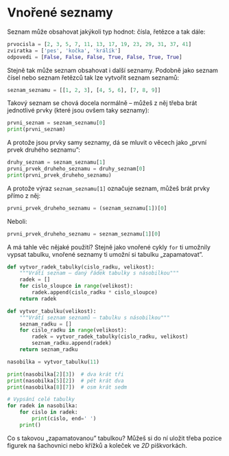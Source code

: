 # Vnořené seznamy

Seznam může obsahovat jakýkoli typ hodnot: čísla, řetězce a tak dále:

```python
prvocisla = [2, 3, 5, 7, 11, 13, 17, 19, 23, 29, 31, 37, 41]
zviratka = ['pes', 'kočka', 'králík']
odpovedi = [False, False, False, True, False, True, True]
```

Stejně tak může seznam obsahovat i další seznamy.
Podobně jako seznam čísel nebo seznam řetězců tak lze vytvořit seznam seznamů:

```python
seznam_seznamu = [[1, 2, 3], [4, 5, 6], [7, 8, 9]]
```

Takový seznam se chová docela normálně – můžeš z něj třeba brát jednotlivé
prvky (které jsou ovšem taky seznamy):

```python
prvni_seznam = seznam_seznamu[0]
print(prvni_seznam)
```

A protože jsou prvky samy seznamy,
dá se mluvit o věcech jako „první prvek druhého seznamu”:

```python
druhy_seznam = seznam_seznamu[1]
prvni_prvek_druheho_seznamu = druhy_seznam[0]
print(prvni_prvek_druheho_seznamu)
```

A protože výraz `seznam_seznamu[1]`
označuje seznam, můžeš brát prvky přímo z něj:

```python
prvni_prvek_druheho_seznamu = (seznam_seznamu[1])[0]
```

Neboli:

```python
prvni_prvek_druheho_seznamu = seznam_seznamu[1][0]
```

A má tahle věc nějaké použití?
Stejně jako vnořené cykly `for` ti umožnily vypsat tabulku, vnořené seznamy
ti umožní si tabulku „zapamatovat”.

```python
def vytvor_radek_tabulky(cislo_radku, velikost):
    """Vrátí seznam – daný řádek tabulky s násobilkou"""
    radek = []
    for cislo_sloupce in range(velikost):
        radek.append(cislo_radku * cislo_sloupce)
    return radek

def vytvor_tabulku(velikost):
    """Vrátí seznam seznamů – tabulku s násobilkou"""
    seznam_radku = []
    for cislo_radku in range(velikost):
        radek = vytvor_radek_tabulky(cislo_radku, velikost)
        seznam_radku.append(radek)
    return seznam_radku

nasobilka = vytvor_tabulku(11)

print(nasobilka[2][3])  # dva krát tři
print(nasobilka[5][2])  # pět krát dva
print(nasobilka[8][7])  # osm krát sedm

# Vypsání celé tabulky
for radek in nasobilka:
    for cislo in radek:
        print(cislo, end=' ')
    print()
```

Co s takovou „zapamatovanou” tabulkou?
Můžeš si do ní uložit třeba pozice
figurek na šachovnici nebo křížků a koleček
ve *2D* piškvorkách.
